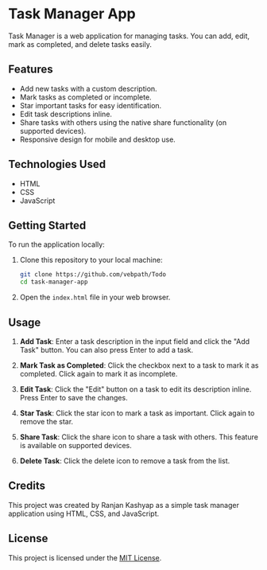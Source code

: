 # Task Manager App

Task Manager is a web application for managing tasks. You can add, edit, mark as completed, and delete tasks easily.

## Features

- Add new tasks with a custom description.
- Mark tasks as completed or incomplete.
- Star important tasks for easy identification.
- Edit task descriptions inline.
- Share tasks with others using the native share functionality (on supported devices).
- Responsive design for mobile and desktop use.

## Technologies Used

- HTML
- CSS
- JavaScript

## Getting Started

To run the application locally:

1. Clone this repository to your local machine:

    ```bash
    git clone https://github.com/vebpath/Todo
    cd task-manager-app
    ```

2. Open the `index.html` file in your web browser.

## Usage

1. **Add Task**: Enter a task description in the input field and click the "Add Task" button. You can also press Enter to add a task.

2. **Mark Task as Completed**: Click the checkbox next to a task to mark it as completed. Click again to mark it as incomplete.

3. **Edit Task**: Click the "Edit" button on a task to edit its description inline. Press Enter to save the changes.

4. **Star Task**: Click the star icon to mark a task as important. Click again to remove the star.

5. **Share Task**: Click the share icon to share a task with others. This feature is available on supported devices.

6. **Delete Task**: Click the delete icon to remove a task from the list.

## Credits

This project was created by Ranjan Kashyap as a simple task manager application using HTML, CSS, and JavaScript.

## License

This project is licensed under the [MIT License](LICENSE).
